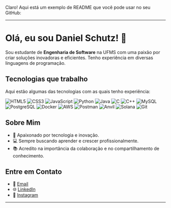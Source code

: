 Claro! Aqui está um exemplo de README que você pode usar no seu GitHub:

---

# Olá, eu sou Daniel Schutz! 👋

Sou estudante de **Engenharia de Software** na UFMS com uma paixão por criar soluções inovadoras e eficientes. Tenho experiência em diversas linguagens de programação.

## Tecnologias que trabalho

Aqui estão algumas das tecnologias com as quais tenho experiência:

![HTML5](https://img.shields.io/badge/HTML5-%23E34F26.svg?&style=for-the-badge&logo=html5&logoColor=white)
![CSS3](https://img.shields.io/badge/CSS3-%231572B6.svg?&style=for-the-badge&logo=css3&logoColor=white)
![JavaScript](https://img.shields.io/badge/JavaScript-%23F7DF1C.svg?&style=for-the-badge&logo=javascript&logoColor=black)
![Python](https://img.shields.io/badge/Python-%2338A1D1.svg?&style=for-the-badge&logo=python&logoColor=white)
![Java](https://img.shields.io/badge/Java-%23E34A86.svg?&style=for-the-badge&logo=java&logoColor=white)
![C](https://img.shields.io/badge/C-%2300599C.svg?&style=for-the-badge&logo=c&logoColor=white)
![C++](https://img.shields.io/badge/C%2B%2B-%2300599C.svg?&style=for-the-badge&logo=cplusplus&logoColor=white)
![MySQL](https://img.shields.io/badge/MySQL-%234479A1.svg?&style=for-the-badge&logo=mysql&logoColor=white)
![PostgreSQL](https://img.shields.io/badge/PostgreSQL-%23336791.svg?&style=for-the-badge&logo=postgresql&logoColor=white)
![Docker](https://img.shields.io/badge/Docker-%232496ED.svg?&style=for-the-badge&logo=docker&logoColor=white)
![AWS](https://img.shields.io/badge/Amazon%20AWS-%23FF9900.svg?&style=for-the-badge&logo=amazon-aws&logoColor=white)
![Postman](https://img.shields.io/badge/Postman-%23FF6C37.svg?&style=for-the-badge&logo=postman&logoColor=white)
![Anvil](https://img.shields.io/badge/Anvil-%232D2D2D.svg?&style=for-the-badge&logo=anvil&logoColor=white)
![Solana](https://img.shields.io/badge/Solana-%23000000.svg?&style=for-the-badge&logo=solana&logoColor=white)
![Git](https://img.shields.io/badge/Git-%23F05032.svg?&style=for-the-badge&logo=git&logoColor=white)
## Sobre Mim

- 🧠 Apaixonado por tecnologia e inovação.
- 💻 Sempre buscando aprender e crescer profissionalmente.
- 📚 Acredito na importância da colaboração e no compartilhamento de conhecimento.

## Entre em Contato

- 📧 [Email](mailto:daniel3322schutz@hotmail.com.com)
- 🌐 [LinkedIn](linkedin.com/in/daniel-schutz-0ba659178)
- 📸 [Instagram]([https://twitter.com/danielschutz](https://www.instagram.com/_danielschutz))

---
